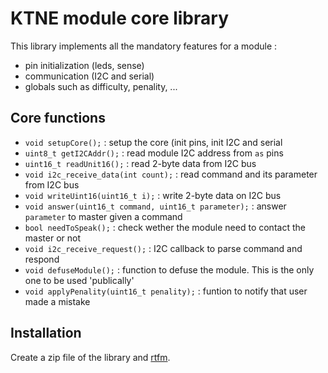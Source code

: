 # KTNE module core library

This library implements all the mandatory features for a module :
* pin initialization (leds, sense)
* communication (I2C and serial)
* globals such as difficulty, penality, ...

## Core functions
* `void setupCore();` : setup the core (init pins, init I2C and serial
* `uint8_t getI2CAddr();` : read module I2C address from `as` pins
* `uint16_t readUnit16();` : read 2-byte data from I2C bus
* `void i2c_receive_data(int count);` : read command and its parameter from I2C bus
* `void writeUint16(uint16_t i);` : write 2-byte data on I2C bus
* `void answer(uint16_t command, uint16_t parameter);` : answer `parameter` to master given a command
* `bool needToSpeak();` : check wether the module need to contact the master or not
* `void i2c_receive_request();` : I2C callback to parse command and respond
* `void defuseModule();` : function to defuse the module. This is the only one to be used 'publically'
* `void applyPenality(uint16_t penality);` : funtion to notify that user made a mistake

## Installation

Create a zip file of the library and [rtfm](https://www.arduino.cc/en/Guide/Libraries).
